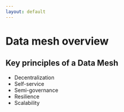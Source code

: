 ```yaml
---
layout: default
---
```

# Data mesh overview

## Key principles of a Data Mesh
* Decentralization
* Self-service
* Semi-governance
* Resilience
* Scalability

<Footer/>